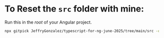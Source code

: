 # To Reset the `src` folder with mine:

Run this in the _root_ of your Angular project.

```sh
npx gitpick JeffryGonzalez/typescript-for-ng-june-2025/tree/main/src -o
```

